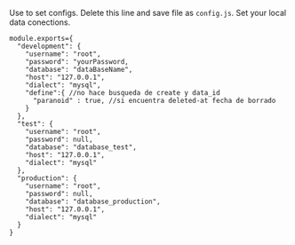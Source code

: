 Use to set configs. Delete this line and save file as `config.js`. Set your local data conections.

```
module.exports={
  "development": {
    "username": "root",
    "password": "yourPassword,
    "database": "dataBaseName",
    "host": "127.0.0.1",
    "dialect": "mysql",
    "define":{ //no hace busqueda de create y data_id
      "paranoid" : true, //si encuentra deleted-at fecha de borrado
    }
  },
  "test": {
    "username": "root",
    "password": null,
    "database": "database_test",
    "host": "127.0.0.1",
    "dialect": "mysql"
  },
  "production": {
    "username": "root",
    "password": null,
    "database": "database_production",
    "host": "127.0.0.1",
    "dialect": "mysql"
  }
}
```